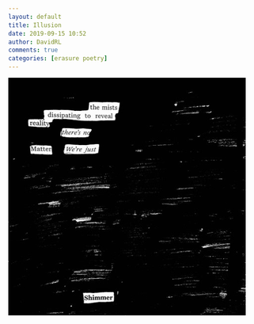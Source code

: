 ```yaml
---  
layout: default  
title: Illusion  
date: 2019-09-15 10:52  
author: DavidRL  
comments: true  
categories: [erasure poetry]  
---  
```

<img src="/assets/images/articles/illusion.jpeg" class="responsive"><br>
